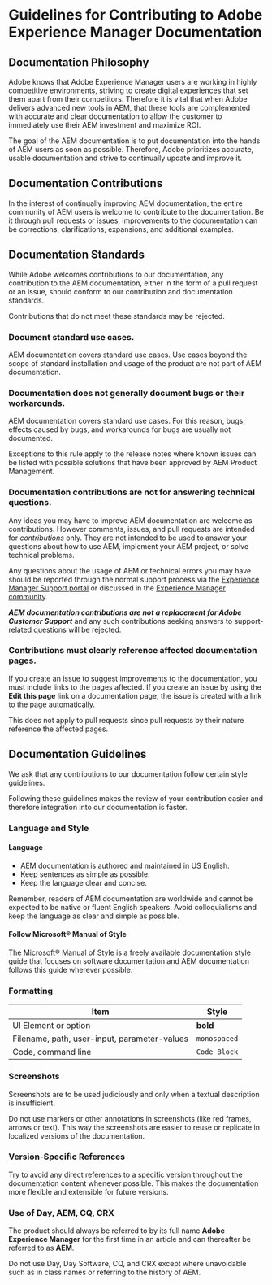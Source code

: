 # Guidelines for Contributing to Adobe Experience Manager Documentation

## Documentation Philosophy

Adobe knows that Adobe Experience Manager users are working in highly competitive environments, striving to create digital experiences that set them apart from their competitors. Therefore it is vital that when Adobe delivers advanced new tools in AEM, that these tools are complemented with accurate and clear documentation to allow the customer to immediately use their AEM investment and maximize ROI.

The goal of the AEM documentation is to put documentation into the hands of AEM users as soon as possible. Therefore, Adobe prioritizes accurate, usable documentation and strive to continually update and improve it.

## Documentation Contributions

In the interest of continually improving AEM documentation, the entire community of AEM users is welcome to contribute to the documentation. Be it through pull requests or issues, improvements to the documentation can be corrections, clarifications, expansions, and additional examples.

## Documentation Standards

While Adobe welcomes contributions to our documentation, any contribution to the AEM documentation, either in the form of a pull request or an issue, should conform to our contribution and documentation standards.

Contributions that do not meet these standards may be rejected.

### Document standard use cases.

AEM documentation covers standard use cases. Use cases beyond the scope of standard installation and usage of the product are not part of AEM documentation.

### Documentation does not generally document bugs or their workarounds.

AEM documentation covers standard use cases. For this reason, bugs, effects caused by bugs, and workarounds for bugs are usually not documented.

Exceptions to this rule apply to the release notes where known issues can be listed with possible solutions that have been approved by AEM Product Management.

### Documentation contributions are not for answering technical questions.

Any ideas you may have to improve AEM documentation are welcome as contributions. However comments, issues, and pull requests are intended for *contributions* only. They are not intended to be used to answer your questions about how to use AEM, implement your AEM project, or solve technical problems.

Any questions about the usage of AEM or technical errors you may have should be reported through the normal support process via the [Experience Manager Support portal](https://experienceleague.adobe.com/?support-solution=Experience+Manager#support) or discussed in the [Experience Manager community](https://experienceleaguecommunities.adobe.com/t5/adobe-experience-manager/ct-p/adobe-experience-manager-community).

***AEM documentation contributions are not a replacement for Adobe Customer Support*** and any such contributions seeking answers to support-related questions will be rejected.

### Contributions must clearly reference affected documentation pages.

If you create an issue to suggest improvements to the documentation, you must include links to the pages affected. If you create an issue by using the **Edit this page** link on a documentation page, the issue is created with a link to the page automatically.

This does not apply to pull requests since pull requests by their nature reference the affected pages.

## Documentation Guidelines

We ask that any contributions to our documentation follow certain style guidelines.

Following these guidelines makes the review of your contribution easier and therefore integration into our documentation is faster.

### Language and Style

#### Language

* AEM documentation is authored and maintained in US English.
* Keep sentences as simple as possible.
* Keep the language clear and concise.

Remember, readers of AEM documentation are worldwide and cannot be expected to be native or fluent English speakers. Avoid colloquialisms and keep the language as clear and simple as possible.

#### Follow Microsoft&reg; Manual of Style

[The Microsoft&reg; Manual of Style](https://learn.microsoft.com/en-us/style-guide/welcome/) is a freely available documentation style guide that focuses on software documentation and AEM documentation follows this guide wherever possible.

### Formatting

|Item|Style|
|---|---|
|UI Element or option|**bold**|
|Filename, path, user-input, parameter-values|`monospaced`|
|Code, command line|```Code Block```|

### Screenshots

Screenshots are to be used judiciously and only when a textual description is insufficient.

Do not use markers or other annotations in screenshots (like red frames, arrows or text). This way the screenshots are easier to reuse or replicate in localized versions of the documentation.

### Version-Specific References

Try to avoid any direct references to a specific version throughout the documentation content whenever possible. This makes the documentation more flexible and extensible for future versions.

### Use of Day, AEM, CQ, CRX

The product should always be referred to by its full name **Adobe Experience Manager** for the first time in an article and can thereafter be referred to as **AEM**.

Do not use Day, Day Software, CQ, and CRX except where unavoidable such as in class names or referring to the history of AEM.